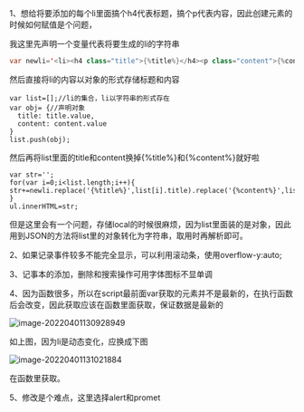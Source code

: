 1、想给将要添加的每个li里面搞个h4代表标题，搞个p代表内容，因此创建元素的时候如何赋值是个问题，

我这里先声明一个变量代表将要生成的li的字符串

```java
var newli='<li><h4 class="title">{%title%}</h4><p class="content">{%content%}</p><button class="delete"></button></li>'
```

然后直接将li的内容以对象的形式存储标题和内容

```
var list=[];//li的集合，li以字符串的形式存在
var obj= {//声明对象
  title: title.value,
  content: content.value
}
list.push(obj);
```

然后再将list里面的title和content换掉{%title%}和{%content%}就好啦

```
var str='';
for(var i=0;i<list.length;i++){            str+=newli.replace('{%title%}',list[i].title).replace('{%content%}',list[i].content);
}
ul.innerHTML=str;
```

但是这里会有一个问题，存储local的时候很麻烦，因为list里面装的是对象，因此用到JSON的方法将list里的对象转化为字符串，取用时再解析即可。



2、如果记录事件较多不能完全显示，可以利用滚动条，使用overflow-y:auto;

3、记事本的添加，删除和搜索操作可用字体图标不显单调

4、因为函数很多，所以在script最前面var获取的元素并不是最新的，在执行函数后会改变，因此获取应该在函数里面获取，保证数据是最新的

![image-20220401130928949](C:\Users\86151\AppData\Roaming\Typora\typora-user-images\image-20220401130928949.png)

如上图，因为li是动态变化，应换成下图

![image-20220401131021884](C:\Users\86151\AppData\Roaming\Typora\typora-user-images\image-20220401131021884.png)

在函数里获取。

5、修改是个难点，这里选择alert和promet